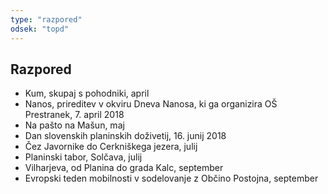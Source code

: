 ```yaml
---
type: "razpored"
odsek: "topd"
---
```


## Razpored

- Kum, skupaj s pohodniki, april
- Nanos, prireditev v okviru Dneva Nanosa, ki ga organizira OŠ Prestranek, 7. april 2018
- Na pašto na Mašun, maj
- Dan slovenskih planinskih doživetij, 16. junij 2018
- Čez Javornike do Cerkniškega jezera, julij
- Planinski tabor, Solčava, julij
- Vilharjeva, od Planina do grada Kalc, september
- Evropski teden mobilnosti v sodelovanje z Občino Postojna, september